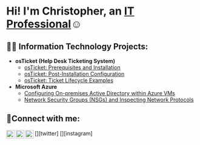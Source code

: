 <h1>Hi! I'm Christopher, an <a href="www.linkedin.com/in/carellanonicolas">IT Professional</a>☺</h1>

<h2>👨‍💻 Information Technology Projects:</h2>

- <b>osTicket (Help Desk Ticketing System)</b>
  - [osTicket: Prerequisites and Installation](https://github.com/carellanonicolas/osticket-prereqs)
  - [osTicket: Post-Installation Configuration](https://github.com/carellanonicolas/post-install-config)
  - [osTicket: Ticket Lifecycle Examples](https://github.com/carellanonicolas/ticket-lifecycle)
- <b>Microsoft Azure</b>
  - [Configuring On-premises Active Directory within Azure VMs](https://github.com/carellanonicolas/configure-ad)
  - [Network Security Groups (NSGs) and Inspecting Network Protocols](https://github.com/carellanonicolas/azure-network-protocols)

<h2>🤳Connect with me:</h2>

[<img align="left" alt="Josh | Twitter" width="22px" src="https://cdn.jsdelivr.net/npm/simple-icons@v3/icons/twitter.svg" />][twitter]
[<img align="left" alt="Josh | LinkedIn" width="22px" src="https://cdn.jsdelivr.net/npm/simple-icons@v3/icons/linkedin.svg" />][linkedin]
[<img align="left" alt="Josh | Instagram" width="22px" src="https://cdn.jsdelivr.net/npm/simple-icons@v3/icons/instagram.svg" />][instagram]

[linkedin]: www.linkedin.com/in/carellanonicolas
